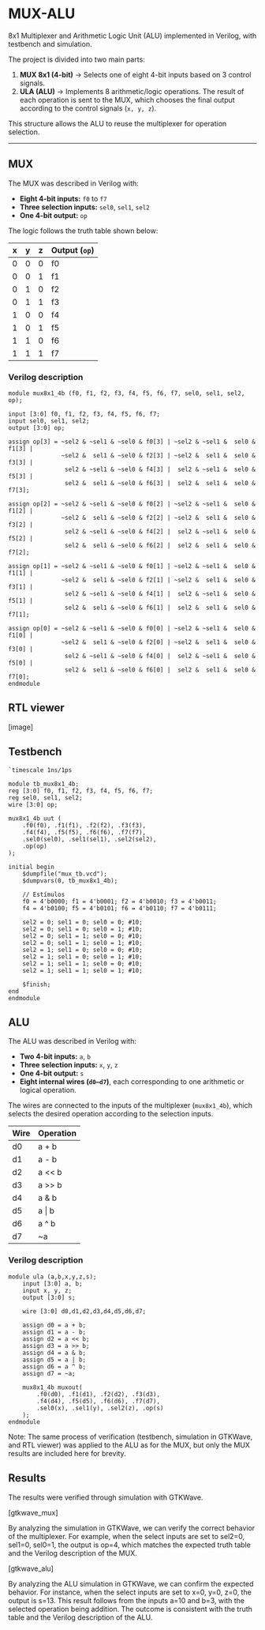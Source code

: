 # MUX-ALU  
8x1 Multiplexer and Arithmetic Logic Unit (ALU) implemented in Verilog, with testbench and simulation.  

The project is divided into two main parts:  

1. **MUX 8x1 (4-bit)** → Selects one of eight 4-bit inputs based on 3 control signals.  
2. **ULA (ALU)** → Implements 8 arithmetic/logic operations. The result of each operation is sent to the MUX, which chooses the final output according to the control signals (`x, y, z`).  

This structure allows the ALU to reuse the multiplexer for operation selection.  

---

## MUX  
The MUX was described in Verilog with:  

- **Eight 4-bit inputs:** `f0` to `f7`  
- **Three selection inputs:** `sel0`, `sel1`, `sel2`  
- **One 4-bit output:** `op`  

The logic follows the truth table shown below:  

| x | y | z | Output (`op`) |
|---|---|---|---------------|
| 0 | 0 | 0 | f0 |
| 0 | 0 | 1 | f1 |
| 0 | 1 | 0 | f2 |
| 0 | 1 | 1 | f3 |
| 1 | 0 | 0 | f4 |
| 1 | 0 | 1 | f5 |
| 1 | 1 | 0 | f6 |
| 1 | 1 | 1 | f7 |

### Verilog description
    module mux8x1_4b (f0, f1, f2, f3, f4, f5, f6, f7, sel0, sel1, sel2, op);
    
    input [3:0] f0, f1, f2, f3, f4, f5, f6, f7;
    input sel0, sel1, sel2;
    output [3:0] op;
    
    assign op[3] = ~sel2 & ~sel1 & ~sel0 & f0[3] | ~sel2 & ~sel1 &  sel0 & f1[3] |
                   ~sel2 &  sel1 & ~sel0 & f2[3] | ~sel2 &  sel1 &  sel0 & f3[3] |
                    sel2 & ~sel1 & ~sel0 & f4[3] |  sel2 & ~sel1 &  sel0 & f5[3] |
                    sel2 &  sel1 & ~sel0 & f6[3] |  sel2 &  sel1 &  sel0 & f7[3];

    assign op[2] = ~sel2 & ~sel1 & ~sel0 & f0[2] | ~sel2 & ~sel1 &  sel0 & f1[2] |
                   ~sel2 &  sel1 & ~sel0 & f2[2] | ~sel2 &  sel1 &  sel0 & f3[2] |
                    sel2 & ~sel1 & ~sel0 & f4[2] |  sel2 & ~sel1 &  sel0 & f5[2] |
                    sel2 &  sel1 & ~sel0 & f6[2] |  sel2 &  sel1 &  sel0 & f7[2];

    assign op[1] = ~sel2 & ~sel1 & ~sel0 & f0[1] | ~sel2 & ~sel1 &  sel0 & f1[1] |
                   ~sel2 &  sel1 & ~sel0 & f2[1] | ~sel2 &  sel1 &  sel0 & f3[1] |
                    sel2 & ~sel1 & ~sel0 & f4[1] |  sel2 & ~sel1 &  sel0 & f5[1] |
                    sel2 &  sel1 & ~sel0 & f6[1] |  sel2 &  sel1 &  sel0 & f7[1];

    assign op[0] = ~sel2 & ~sel1 & ~sel0 & f0[0] | ~sel2 & ~sel1 &  sel0 & f1[0] |
                   ~sel2 &  sel1 & ~sel0 & f2[0] | ~sel2 &  sel1 &  sel0 & f3[0] |
                    sel2 & ~sel1 & ~sel0 & f4[0] |  sel2 & ~sel1 &  sel0 & f5[0] |
                    sel2 &  sel1 & ~sel0 & f6[0] |  sel2 &  sel1 &  sel0 & f7[0];
    endmodule

## RTL viewer
  [image]

## Testbench

    `timescale 1ns/1ps

    module tb_mux8x1_4b;
    reg [3:0] f0, f1, f2, f3, f4, f5, f6, f7;
    reg sel0, sel1, sel2;
    wire [3:0] op;

    mux8x1_4b uut (
        .f0(f0), .f1(f1), .f2(f2), .f3(f3), 
        .f4(f4), .f5(f5), .f6(f6), .f7(f7),
        .sel0(sel0), .sel1(sel1), .sel2(sel2),
        .op(op)
    );

    initial begin
        $dumpfile("mux_tb.vcd");
        $dumpvars(0, tb_mux8x1_4b);

        // Estímulos
        f0 = 4'b0000; f1 = 4'b0001; f2 = 4'b0010; f3 = 4'b0011;
        f4 = 4'b0100; f5 = 4'b0101; f6 = 4'b0110; f7 = 4'b0111;

        sel2 = 0; sel1 = 0; sel0 = 0; #10;
        sel2 = 0; sel1 = 0; sel0 = 1; #10;
        sel2 = 0; sel1 = 1; sel0 = 0; #10;
        sel2 = 0; sel1 = 1; sel0 = 1; #10;
        sel2 = 1; sel1 = 0; sel0 = 0; #10;
        sel2 = 1; sel1 = 0; sel0 = 1; #10;
        sel2 = 1; sel1 = 1; sel0 = 0; #10;
        sel2 = 1; sel1 = 1; sel0 = 1; #10;

        $finish;
    end
    endmodule



## ALU
The ALU was described in Verilog with:  

- **Two 4-bit inputs:** `a`, `b`  
- **Three selection inputs:** `x`, `y`, `z`  
- **One 4-bit output:** `s`  
- **Eight internal wires (`d0–d7`)**, each corresponding to one arithmetic or logical operation.  

The wires are connected to the inputs of the multiplexer (`mux8x1_4b`), which selects the desired operation according to the selection inputs.  

| Wire | Operation |
|------|------------|
| d0   | a + b      |
| d1   | a - b      |
| d2   | a << b     |
| d3   | a >> b     |
| d4   | a & b      |
| d5   | a \| b     |
| d6   | a ^ b      |
| d7   | ~a         |

### Verilog description

    module ula (a,b,x,y,z,s);
        input [3:0] a, b;
        input x, y, z;
        output [3:0] s;
    
        wire [3:0] d0,d1,d2,d3,d4,d5,d6,d7;
    
        assign d0 = a + b;
        assign d1 = a - b;
        assign d2 = a << b;
        assign d3 = a >> b;
        assign d4 = a & b;
        assign d5 = a | b;
        assign d6 = a ^ b;
        assign d7 = ~a;
    
        mux8x1_4b muxout(
            .f0(d0), .f1(d1), .f2(d2), .f3(d3),
            .f4(d4), .f5(d5), .f6(d6), .f7(d7),
            .sel0(x), .sel1(y), .sel2(z), .op(s)
        );
    endmodule


Note: The same process of verification (testbench, simulation in GTKWave, and RTL viewer) was applied to the ALU as for the MUX, but only the MUX results are included here for brevity.


## Results
The results were verified through simulation with GTKWave.  

[gtkwave_mux]

By analyzing the simulation in GTKWave, we can verify the correct behavior of the multiplexer.
For example, when the select inputs are set to sel2=0, sel1=0, sel0=1, the output is op=4, which matches the expected truth table and the Verilog description of the MUX.

[gtkwave_alu]

By analyzing the ALU simulation in GTKWave, we can confirm the expected behavior.
For instance, when the select inputs are set to x=0, y=0, z=0, the output is s=13.
This result follows from the inputs a=10 and b=3, with the selected operation being addition.
The outcome is consistent with the truth table and the Verilog description of the ALU.
